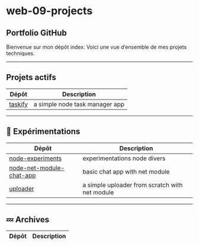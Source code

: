 # web-09-projects


##  Portfolio GitHub

Bienvenue sur mon dépôt index. Voici une vue d’ensemble de mes projets techniques.

---

## Projets actifs

| Dépôt | Description |
|-------|-------------|
| [taskify](https://github.com/ben-sentenac/taskify) | a simple node task manager app |

---

## 🧪 Expérimentations

| Dépôt | Description |
|-------|-------------|
| [node-experiments](https://github.com/ben-sentenac/node-experiments) | experimentations node divers |
| [node-net-module-chat-app](https://github.com/ben-sentenac/node_net_module_chat_app) | basic chat app with net module |
| [uploader](https://github.com/ben-sentenac/uploader) | a simple uploader from scratch with net module
---

## 💤 Archives

| Dépôt | Description |
|-------|-------------|
